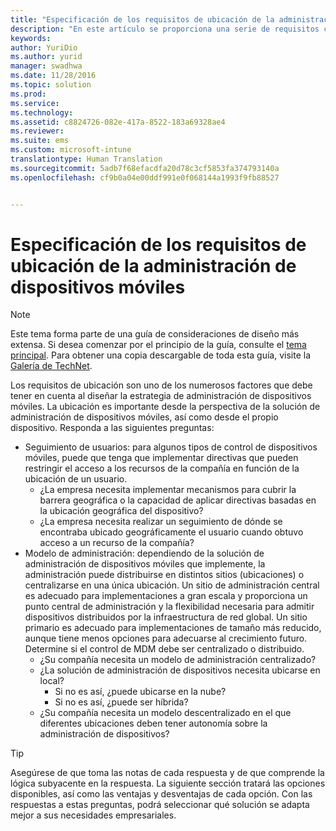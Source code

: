 ```yaml
---
title: "Especificación de los requisitos de ubicación de la administración de dispositivos móviles"
description: "En este artículo se proporciona una serie de requisitos comunes con respecto a la ubicación del dispositivo en un escenario de administración de dispositivos móviles."
keywords: 
author: YuriDio
ms.author: yurid
manager: swadhwa
ms.date: 11/28/2016
ms.topic: solution
ms.prod: 
ms.service: 
ms.technology: 
ms.assetid: c8824726-082e-417a-8522-183a69328ae4
ms.reviewer: 
ms.suite: ems
ms.custom: microsoft-intune
translationtype: Human Translation
ms.sourcegitcommit: 5adb7f68efacdfa20d78c3cf5853fa374793140a
ms.openlocfilehash: cf9b0a04e00ddf991e0f068144a1993f9fb88527


---
```


# <a name="specify-your-mobile-device-management-location-requirements"></a>Especificación de los requisitos de ubicación de la administración de dispositivos móviles

>[!NOTE]
>Este tema forma parte de una guía de consideraciones de diseño más extensa. Si desea comenzar por el principio de la guía, consulte el [tema principal](mdm-design-considerations-guide.md). Para obtener una copia descargable de toda esta guía, visite la [Galería de TechNet](https://gallery.technet.microsoft.com/Mobile-Device-Management-7d401582).

Los requisitos de ubicación son uno de los numerosos factores que debe tener en cuenta al diseñar la estrategia de administración de dispositivos móviles. La ubicación es importante desde la perspectiva de la solución de administración de dispositivos móviles, así como desde el propio dispositivo. Responda a las siguientes preguntas:

- Seguimiento de usuarios: para algunos tipos de control de dispositivos móviles, puede que tenga que implementar directivas que pueden restringir el acceso a los recursos de la compañía en función de la ubicación de un usuario.
    - ¿La empresa necesita implementar mecanismos para cubrir la barrera geográfica o la capacidad de aplicar directivas basadas en la ubicación geográfica del dispositivo? 
    - ¿La empresa necesita realizar un seguimiento de dónde se encontraba ubicado geográficamente el usuario cuando obtuvo acceso a un recurso de la compañía?
- Modelo de administración: dependiendo de la solución de administración de dispositivos móviles que implemente, la administración puede distribuirse en distintos sitios (ubicaciones) o centralizarse en una única ubicación. Un sitio de administración central es adecuado para implementaciones a gran escala y proporciona un punto central de administración y la flexibilidad necesaria para admitir dispositivos distribuidos por la infraestructura de red global. Un sitio primario es adecuado para implementaciones de tamaño más reducido, aunque tiene menos opciones para adecuarse al crecimiento futuro. Determine si el control de MDM debe ser centralizado o distribuido.
    - ¿Su compañía necesita un modelo de administración centralizado?
    - ¿La solución de administración de dispositivos necesita ubicarse en local?
        - Si no es así, ¿puede ubicarse en la nube?
        - Si no es así, ¿puede ser híbrida?
    - ¿Su compañía necesita un modelo descentralizado en el que diferentes ubicaciones deben tener autonomía sobre la administración de dispositivos?

>[!TIP] 
> Asegúrese de que toma las notas de cada respuesta y de que comprende la lógica subyacente en la respuesta. La siguiente sección tratará las opciones disponibles, así como las ventajas y desventajas de cada opción.  Con las respuestas a estas preguntas, podrá seleccionar qué solución se adapta mejor a sus necesidades empresariales.




<!--HONumber=Nov16_HO4-->



